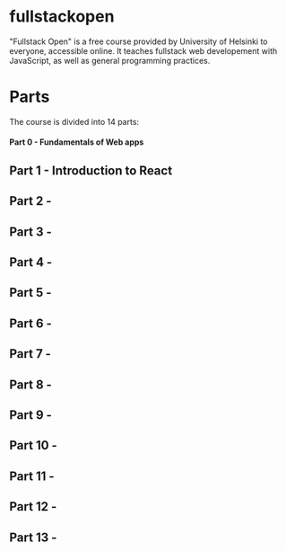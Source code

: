 # fullstackopen
"Fullstack Open" is a free course provided by University of Helsinki to everyone, accessible online. It teaches fullstack web developement with JavaScript, as well as general programming practices.
# Parts
The course is divided into 14 parts:
<h4>Part 0 - Fundamentals of Web apps</h4>
<h2>Part 1 - Introduction to React</h2>
<h2>Part 2 - </h2>
<h2>Part 3 - </h2>
<h2>Part 4 - </h2>
<h2>Part 5 - </h2>
<h2>Part 6 - </h2>
<h2>Part 7 - </h2>
<h2>Part 8 - </h2>
<h2>Part 9 - </h2>
<h2>Part 10 - </h2>
<h2>Part 11 - </h2>
<h2>Part 12 - </h2>
<h2>Part 13 - </h2>
